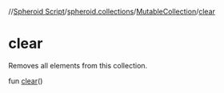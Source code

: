 //[Spheroid Script](../../index.md)/[spheroid.collections](../index.md)/[MutableCollection](index.md)/[clear](clear.md)



# clear  
 
Removes all elements from this collection.  
  
  
fun [clear](clear.md)()  




